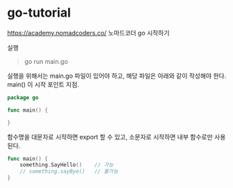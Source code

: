 # go-tutorial
https://academy.nomadcoders.co/ 노마드코더 go 시작하기

실행

> go run main.go


실행을 위해서는 main.go 파일이 있어야 하고, 해당 파일은 아래와 같이 작성해야 한다. main() 이 시작 포인트 지점.

```go
package go

func main() {

}
```

함수명을 대문자로 시작하면 export 할 수 있고, 소문자로 시작하면 내부 함수로만 사용된다. 

```go
func main() {
    something.SayHello()    // 가능
    // something.sayBye()   // 불가능
}
```